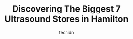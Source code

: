 ---
layout: ampstory
image: https://i0.wp.com/www.auto.or.id/wp-content/uploads/2023/06/wentworth-halton-x-ray-and-ultrasound-inc-0-hamilton-1686323537.jpeg?resize=640,853
author: techidn
featured: false
description: Hamilton, Ontario, Canada is a haven for Ultrasound enthusiasts, boasting an impressive array of 7 top-notch establishments. Whether youre a seasoned connoisseur or simply curious to explor
title: Discovering The Biggest 7 Ultrasound Stores in Hamilton
cover:
   title: Discovering The Biggest 7 Ultrasound Stores in Hamilton
   subtitle: AUTO.OR.ID
   background: https://www.auto.or.id/wp-content/uploads/2023/06/wentworth-halton-x-ray-and-ultrasound-inc-0-hamilton-1686323537.jpeg

pages: 
 - layout: thirds
   top: <h1>#1 UC Baby 3D Ultrasound</h1>
   bottom: "<p>My Husband and I went for my gender reveal scan at 30 weeks and it was such a great experience. Our tech was so lovely! She was extremely personable and made sure we got </p>"
   background: https://www.auto.or.id/wp-content/uploads/2023/06/wentworth-halton-x-ray-and-ultrasound-inc-1-hamilton-1686323539.png
   backgroundblur: true
 - layout: thirds
   top: <h1>#2 GNMI - Greater Niagara Medical Imaging</h1>
   bottom: "<p>260 Nebo Rd Unit 5, Hamilton, ON L8W 3K5, Canada</p>"
   background: https://www.auto.or.id/wp-content/uploads/2023/06/wentworth-halton-x-ray-and-ultrasound-inc-2-hamilton-1686323541.jpeg
   cta:
      link: https://www.auto.or.id/discovering-the-biggest-7-ultrasound-stores-in-hamilton/
      text: Discovering The Biggest 7 Ultrasound Stores in Hamilton
 - layout: thirds
   top: <h1>#3 Hamilton Ultrasound Diagnostic Services</h1>
   bottom: "<p>200 James St S #305, Hamilton, ON L8P 3A9, Canada</p>"
   background: https://images.unsplash.com/photo-1512374554703-ce361659d5ce?ixlib=rb-4.0.3&ixid=MnwxMjA3fDB8MHxwaG90by1wYWdlfHx8fGVufDB8fHx8&auto=format&fit=crop&w=640&h=853&q=80
   cta:
      link: https://www.auto.or.id/discovering-the-biggest-7-ultrasound-stores-in-hamilton/
      text: Discovering The Biggest 7 Ultrasound Stores in Hamilton
 - layout: thirds
   top: <h1>#4 Love at First Sight | 3D/4D Ultrasound Hamilton</h1>
   bottom: "<p>670 Upper James St, Hamilton, ON L9C 2Z3, Canada</p>"
   background: https://images.unsplash.com/photo-1576933694662-fd6790fe98e9?ixlib=rb-4.0.3&ixid=MnwxMjA3fDB8MHxwaG90by1wYWdlfHx8fGVufDB8fHx8&auto=format&fit=crop&w=640&h=853&q=80
   cta:
      link: https://www.auto.or.id/discovering-the-biggest-7-ultrasound-stores-in-hamilton/
      text: Discovering The Biggest 7 Ultrasound Stores in Hamilton
 - layout: thirds
   top: <h1>#5 Ancaster X-Ray & Ultrasound</h1>
   bottom: "<p>1144 Wilson St W Suite 104, Ancaster, ON L9G 3K9, Canada</p>"
   background: https://images.unsplash.com/photo-1602343104142-977847f39794?ixlib=rb-4.0.3&ixid=MnwxMjA3fDB8MHxwaG90by1wYWdlfHx8fGVufDB8fHx8&auto=format&fit=crop&w=640&h=853&q=80
   cta:
      link: https://www.auto.or.id/discovering-the-biggest-7-ultrasound-stores-in-hamilton/
      text: Discovering The Biggest 7 Ultrasound Stores in Hamilton
 - layout: thirds
   top: <h1>#6 Wentworth X-Ray And Ultrasound Inc</h1>
   bottom: "<p>245 Dundas St E, Waterdown, ON L0R 2H6, Canada</p>"
   background: https://images.unsplash.com/photo-1579530190412-b35a65e17c8d?ixlib=rb-4.0.3&ixid=MnwxMjA3fDB8MHxwaG90by1wYWdlfHx8fGVufDB8fHx8&auto=format&fit=crop&w=640&h=853&q=80
   cta:
      link: https://www.auto.or.id/discovering-the-biggest-7-ultrasound-stores-in-hamilton/
      text: Discovering The Biggest 7 Ultrasound Stores in Hamilton
 - layout: thirds
   top: <h1>#7 Alfa Scan Diagnostic - Hamilton</h1>
   bottom: "<p>22-700 Main St E, Hamilton, ON L8M 1K7, Canada</p>"
   background: https://images.unsplash.com/photo-1546750921-ce6cc9add92f?ixlib=rb-4.0.3&ixid=MnwxMjA3fDB8MHxwaG90by1wYWdlfHx8fGVufDB8fHx8&auto=format&fit=crop&w=640&h=853&q=80
   cta:
      link: https://www.auto.or.id/discovering-the-biggest-7-ultrasound-stores-in-hamilton/
      text: Discovering The Biggest 7 Ultrasound Stores in Hamilton
 - layout: thirds
   middle: Continue reading...
   background: https://images.unsplash.com/photo-1620547316190-289b3899e010?ixlib=rb-4.0.3&ixid=MnwxMjA3fDB8MHxwaG90by1wYWdlfHx8fGVufDB8fHx8&auto=format&fit=crop&w=640&h=853&q=80
   cta:
      link: https://www.auto.or.id/discovering-the-biggest-7-ultrasound-stores-in-hamilton/
      text: Discovering The Biggest 7 Ultrasound Stores in Hamilton

---